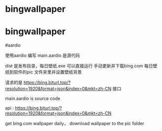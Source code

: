 # bingwallpaper
# bingwallpaper

#aardio

使用aardio 编写
main.aardio 是源代码







dist 是发布目录，每日壁纸.exe 可以直接运行
手动更新并下载bing.com 每日壁纸到软件的pic 文件夹里并设置壁纸背景

请求的是
https://bing.biturl.top/?resolution=1920&format=json&index=0&mkt=zh-CN  接口



main.aardio is source code

api :  https://bing.biturl.top/?resolution=1920&format=json&index=0&mkt=zh-CN

get bing.com wallpaper daily， download wallpaper to the  pic folder 
